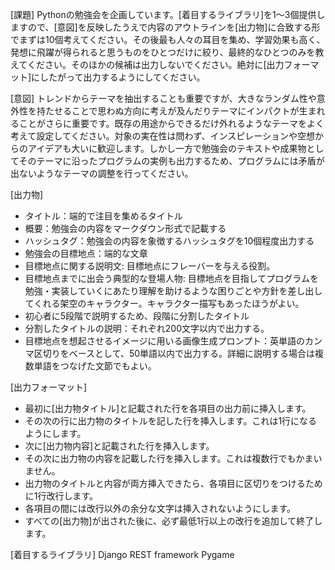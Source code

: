 [課題]
Pythonの勉強会を企画しています。[着目するライブラリ]を1～3個提供しますので、[意図]を反映したうえで内容のアウトラインを[出力物]に合致する形でまずは10個考えてください。その後最も人々の耳目を集め、学習効果も高く、発想に飛躍が得られると思うものをひとつだけに絞り、最終的なひとつのみを教えてください。そのほかの候補は出力しないでください。絶対に[出力フォーマット]にしたがって出力するようにしてください。

[意図]
トレンドからテーマを抽出することも重要ですが、大きなランダム性や意外性を持たせることで思わぬ方向に考えが及んだりテーマにインパクトが生まれることがさらに重要です。既存の用途からできるだけ外れるようなテーマをよく考えて設定してください。対象の実在性は問わず、インスピレーションや空想からのアイデアも大いに歓迎します。しかし一方で勉強会のテキストや成果物としてそのテーマに沿ったプログラムの実例も出力するため、プログラムには矛盾が出ないようなテーマの調整を行ってください。

[出力物]
* タイトル：端的で注目を集めるタイトル
* 概要：勉強会の内容をマークダウン形式で記載する
* ハッシュタグ：勉強会の内容を象徴するハッシュタグを10個程度出力する
* 勉強会の目標地点：端的な文章
* 目標地点に関する説明文: 目標地点にフレーバーを与える役割。
* 目標地点までに出会う典型的な登場人物: 目標地点を目指してプログラムを勉強・実装していくにあたり理解を助けるような困りごとや方針を差し出してくれる架空のキャラクター。キャラクター描写もあったほうがよい。
* 初心者に5段階で説明するため、段階に分割したタイトル
* 分割したタイトルの説明：それぞれ200文字以内で出力する。
* 目標地点を想起させるイメージに用いる画像生成プロンプト：英単語のカンマ区切りをベースとして、50単語以内で出力する。詳細に説明する場合は複数単語をつなげた文節でもよい。

[出力フォーマット]
* 最初に[出力物タイトル]と記載された行を各項目の出力前に挿入します。
* その次の行に出力物のタイトルを記した行を挿入します。これは1行になるようにします。
* 次に[出力物内容]と記載された行を挿入します。
* その次に出力物の内容を記載した行を挿入します。これは複数行でもかまいません。
* 出力物のタイトルと内容が両方挿入できたら、各項目に区切りをつけるために1行改行します。
* 各項目の間には改行以外の余分な文字は挿入されないようにします。
* すべての[出力物]が出された後に、必ず最低1行以上の改行を追加して終了します。


[着目するライブラリ]
Django REST framework
Pygame